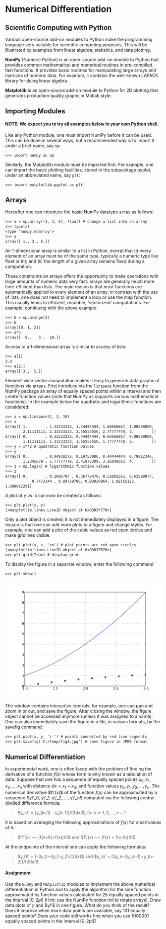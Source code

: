 # Numerical Differentiation

## Scientific Computing with Python

Various open-source add-on modules to Python make the programming language very suitable for scientific computing purposes. This will be illustrated by examples from linear algebra, statistics, and data plotting.

**NumPy** (Numeric Python) is an open-source add-on module to Python that provides common mathematical and numerical routines in pre-compiled, fast functions. It provides basic routines for manipulating large arrays and matrices of numeric data. For example, it contains the well-known LAPACK library for doing linear algebra.

**Matplotlib** is an open-source add-on module to Python for 2D plotting that generates production quality graphs in Matlab style.

## Importing Modules

#### NOTE: We expect you to try all examples below in your own Python shell.

Like any Python module, one must import NumPy before it can be used. This can be done in several ways, but a recommended way is to import it under a brief name, say `np`:

	>>> import numpy as np

Similarly, the Matplotlib module must be imported first. For example, one can import the basic plotting facilities, stored in the subpackage pyplot, under an abbreviated name, say `plt`:

	>>> import matplotlib.pyplot as plt

## Arrays

Hereafter one can introduce the basic NumPy datatype `array` as follows:

	>>> a = np.array([1, 3, 5], float) # change a list into an array
	>>> type(a)
	<type 'numpy.ndarray'>
	>>> a
	array([ 1., 3., 5.])

An 1-dimensional array is similar to a list in Python, except that (i) every element of an array must be of the same type, typically a numeric type like float or int; and (ii) the length of a given array remains fixed during a computation.

These constraints on arrays offers the opportunity to make operations with large amounts of numeric data very fast: arrays are generally much more time-efficient than lists. The main reason is that most functions are automatically applied to every element of an array; in contrast with the use of lists, one does not need to implement a loop or use the map function. This usually leads to efficient, readable, 'vectorized' computations. For example, continuing with the above example:

	>>> b = np.arange(3)
	>>> b
	array([0, 1, 2])
	>>> a*b
	array([  0.,   3.,  10.])

Access to a 1-dimensional array is similar to access of lists:

	>>> a[1]
	3.0
	>>> a[1:]
	array([ 3.,  5.])

Element-wise vector-computation makes it easy to generate data graphs of functions via arrays. First introduce via the `linspace` function from the NumPy package an array of equally spaced points within a interval and then create function values (note that NumPy as supports various mathematical functions). In the example below the quadratic and logarithmic functions are considered:

	>>> x = np.linspace(1, 3, 10)
	>>> x
	array([ 1.        , 1.22222222, 1.44444444, 1.66666667, 1.88888889,
	        2.11111111, 2.33333333, 2.55555556, 2.77777778, 3.        ])
	array([ 0.        , 0.22222222, 0.44444444, 0.66666667, 0.88888889,
	        1.11111111, 1.33333333, 1.55555556, 1.77777778, 2.        ])
	>>> y = x**2 # quadratic function values
	>>> y
	array([ 0.        , 0.04938272, 0.19753086, 0.44444444, 0.79012346,
	        1.2345679 , 1.77777778, 2.41975309, 3.16049383, 4.        ])
	>>> z = np.log(x) # logarithmic function values
	>>> z
	array([ 0.        , 0.2006707 , 0.36772478, 0.51082562, 0.63598877,
                0.7472144 , 0.84729786, 0.93826964, 1.02165125,  1.09861229])

A plot of y vs. x can now be created as follows:

	>>> plt.plot(x, y)
	[<matplotlib.lines.Line2D object at 0x03D3F770>]

Only a plot object is created; it is not immediately displayed in a figure. The reason is that one can add more plots to a figure and change styles. For example, one can add a plot of the cubic values as red open circles and make gridlines visible.

	>>> plt.plot(x, z, 'ro') # plot points are red open circles 
	[<matplotlib.lines.Line2D object at 0x03D3FB70>]
	>>> plt.grid(True) # display grid

To display the figure in a separate window, enter the following command

    >>> plt.show()

![plot1](plot1.svg)

The window contains interactive controls: for example, one can pan and zoom in or out, and save the figure. After closing the window, the figure object cannot be accessed anymore (unless it was assigned to a name). One can also immediately save the figure in a file, in various formats, by the savefig command:

	>>> plt.plot(x, y, 'r-') # points connected by red line segments
	>>> plt.savefig('C:/temp/fig1.jpg') # save figure in JPEG format

## Numerical Differentiation

In experimental work, one is often faced with the problem of finding the derivative of a function $f(x)$ whose form is only known as a tabulation of data. Suppose that one has a sequence of equally spaced points $x_0, x_1, x_2, ..., x_n$ with distance $dx = x_1 - x_0$, and function values $y_0, y_1, y_2, ..., y_n$. The numerical derivative $f\'(x)$ of the function $f(x)$ can be approximated by a sequence $y\'_0, y\'_1, y\'_2, ..., y\'_n$ computed via the following central divided difference formula:

> $y_k\' = (y_(k+1) - y_(k-1))/(2dx)$, for $k=1,3,...,n-1$.

It is based on averaging the following approximations of $f(x)$ for small values of $h$:

> $f\'(x) ~~ (f(x+h)+f(x))/h$ and $f\'(x) ~~ (f(x) + f(x-h))/h$.

At the endpoints of the interval one can apply the following formulas:

> $y_0\' = (-3y_0+4y_1-y_2)/(2dx)$ and $y_n\' = (3y_n-4y_(n-1)+y_(n-2))/(2dx)$.

#### Assignment

Use the `NumPy` and `Matplotlib` modules to implement the above numerical differentiation in Python and to apply the algorithm for the sine function approximated by function values calculated for 25 equally spaced points in the interval $[0,2pi]$ (Hint: use the NumPy function roll to rotate arrays). Draw data plots of $y$ and $y\'$ in one figure. What do you think of the result? Does it improve when more data points are available, say 101 equally spaced points? Does your code still works fine when you use 1000001 equally spaced points in the interval $[0,2pi]$?

